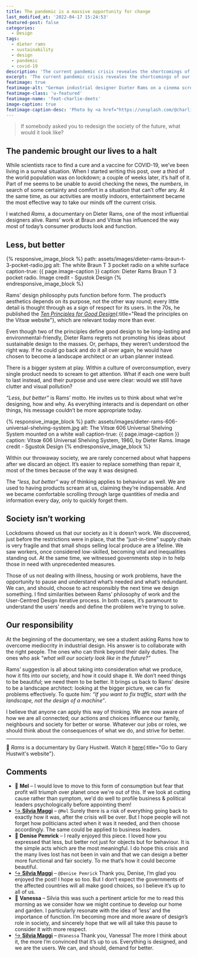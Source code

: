 ```yaml
---
title: The pandemic is a massive opportunity for change
last_modified_at: '2022-04-17 15:24:53'
featured-post: false
categories:
  - Design
tags:
  - dieter rams
  - sustainability
  - design
  - pandemic
  - covid-19
description: 'The current pandemic crisis reveales the shortcomings of our society. We have the opportunity to change and shape a better and sustainable society for everyone.'
excerpt: 'The current pandemic crisis reveales the shortcomings of our society. We have the opportunity to change and shape a better and sustainable society for everyone.'
featimage: true
featimage-alt: "German industrial designer Dieter Rams on a cinema screen"
featimage-class: 'u-featured'
featimage-name: 'feat-charlie-deets'
image-caption: true
featimage-caption-desc: 'Photo by <a href="https://unsplash.com/@charliedeets">Charlie Deets</a>'
---
```

> If somebody asked you to redesign the society of the future, what would it look like?

## The pandemic brought our lives to a halt

While scientists race to find a cure and a vaccine for COVID-19, we’ve been living in a surreal situation. When I started writing this post, over a third of the world population was on lockdown; a couple of weeks later, it’s half of it. Part of me seems to be unable to avoid checking the news, the _numbers_, in search of some certainty and comfort in a situation that can’t offer any. At the same time, as our activities are mostly indoors, entertainment became the most effective way to take our minds off the current crisis.

I watched _Rams_, a documentary on Dieter Rams, one of the most influential designers alive. Rams’ work at Braun and Vitsœ has influenced the way most of today’s consumer products look and function.

## Less, but better

{% responsive_image_block %}
  path: assets/images/dieter-rams-braun-t-3-pocket-radio.jpg
  alt: The white Braun T 3 pocket radio on a white surface
  caption-true: {{ page.image-caption }}
  caption: Dieter Rams Braun T 3 pocket radio. Image credit - Sgustok Design
{% endresponsive_image_block %}

Rams’ design philosophy puts function before form. The product’s aesthetics depends on its purpose, not the other way round; every little detail is thought through as a sign of respect for its users. In the 70s, he published the [_Ten Principles for Good Design_](https://www.vitsoe.com/eu/about/good-design){:title="Read the principles on the Vits&oelig; website"}, which are relevant today more than ever.

Even though two of the principles define good design to be long-lasting and environmental-friendly, Dieter Rams regrets not promoting his ideas about sustainable design to the masses. Or, perhaps, they weren’t understood the right way. If he could go back and do it all over again, he would have chosen to become a landscape architect or an urban planner instead.

There is a bigger system at play. Within a culture of overconsumption, every single product needs to scream to get attention. What if each one were built to last instead, and their purpose and use were clear: would we still have clutter and visual pollution?

_“Less, but better”_ is Rams’ motto. He invites us to think about what we’re designing, how and why. As everything interacts and is dependant on other things, his message couldn’t be more appropriate today.

{% responsive_image_block %}
  path: assets/images/dieter-rams-606-universal-shelving-system.jpg
  alt: The Vits&oelig; 606 Universal Shelving System mounted on a white wall
  caption-true: {{ page.image-caption }}
  caption: Vits&oelig; 606 Universal Shelving System, 1960, by Dieter Rams. Image credit - Sgustok Design
{% endresponsive_image_block %}

Within our throwaway society, we are rarely concerned about what happens after we discard an object. It’s easier to replace something than repair it, most of the times because of the way it was designed.

The _“less, but better”_ way of thinking applies to behaviour as well. We are used to having products scream at us, claiming they’re indispensable. And we became comfortable scrolling through large quantities of media and information every day, only to quickly forget them.

## Society isn’t working

Lockdowns showed us that our society as it is doesn’t work. We discovered, just before the restrictions were in place, that the “just-in-time” supply chain is very fragile and that small shops selling local produce are a lifeline. We saw workers, once considered low-skilled, becoming vital and inequalities standing out. At the same time, we witnessed governments step in to help those in need with unprecedented measures.

Those of us not dealing with illness, housing or work problems, have the opportunity to pause and understand what’s needed and what’s redundant. We can, and should, choose to act responsibly the next time we design something. I find similarities between Rams’ philosophy of work and the User-Centred Design iterative process. In both cases, it’s paramount to understand the users’ needs and define the problem we’re trying to solve.

## Our responsibility

At the beginning of the documentary, we see a student asking Rams how to overcome mediocrity in industrial design. His answer is to collaborate with the right people. The ones who can think beyond their daily duties. The ones who ask _“what will our society look like in the future?”_

Rams’ suggestion is all about taking into consideration what we produce, how it fits into our society, and how it could shape it. We don’t need things to be beautiful; we need them to be better. It brings us back to Rams’ desire to be a landscape architect: looking at the bigger picture, we can fix problems effectively. To quote him: _“If you want to fix traffic, start with the landscape, not the design of a machine”_.

I believe that anyone can apply this way of thinking. We are now aware of how we are all connected; our actions and choices influence our family, neighbours and society for better or worse. Whatever our jobs or roles, we should think about the consequences of what we do, and strive for better.

---

🔗 _Rams_ is a documentary by Gary Hustwit. Watch it [here](https://hustwit.vhx.tv/){:title="Go to Gary Hustwit's website"}.

<div class="smd-responses my-5 pt-3">
  <h2>Comments</h2>
  <div class="webmentions">
    <ul class="comments">
      <li>
        <span class="reaction">💬 <strong>Mel</strong>&nbsp;&ndash;</span>
        <span>I would love to move to this form of consumption but fear that profit will triumph over planet once we're out of this. If we look at cutting cause rather than symptom, we'd do well to profile business &amp; political leaders psychologically before appointing them!</span>
      </li>
      <li class="reaction-reply">
        <a class="reaction" title="mentioned" href="{{ site.url }}">↪️ <strong>Silvia Maggi</strong></a>&nbsp;&ndash;&nbsp;<code>@Mel</code>
        <span>Surely there is a risk of everything going back to exactly how it was, after the crisis will be over. But I hope people will not forget how politicians acted when it was it needed, and then choose accordingly. The same could be applied to business leaders.</span>
      </li>
      <li>
        <span class="reaction">💬 <strong>Denise Pemrick</strong>&nbsp;&ndash;</span>
        <span>I really enjoyed this piece. I loved how you expressed that less, but better not just for objects but for behaviour. It is the simple acts which are the most meaningful. I do hope this crisis and the many lives lost has not been in vain and that we can design a better more functional and fair society. To me that’s how it could become beautiful.</span>
      </li>
      <li class="reaction-reply">
        <a class="reaction" title="mentioned" href="{{ site.url }}">↪️ <strong>Silvia Maggi</strong></a>&nbsp;&ndash;&nbsp;<code>@Denise Pemrick</code>
        <span>Thank you, Denise, I’m glad you enjoyed the post! I hope so too. But I don’t expect the governments of the affected countries will all make good choices, so I believe it’s up to all of us.</span>
      </li>
      <li>
        <span class="reaction">💬 <strong>Vanessa</strong>&nbsp;&ndash;</span>
        <span>Silvia this was such a pertinent article for me to read this morning as we consider how we might continue to develop our home and garden. I particularly resonate with the idea of ‘less’ and the importance of function. I’m becoming more and more aware of design’s role in society, and sincerely hope that we will all take this pause to consider it with more respect.</span>
      </li>
      <li class="reaction-reply">
        <a class="reaction" title="mentioned" href="{{ site.url }}">↪️ <strong>Silvia Maggi</strong></a>&nbsp;&ndash;&nbsp;<code>@Vanessa</code>
        <span>Thank you, Vanessa! The more I think about it, the more I’m convinced that it’s up to us. Everything is designed, and we are the users. We can, and should, demand for better.</span>
      </li>
    </ul>
  </div>
</div>